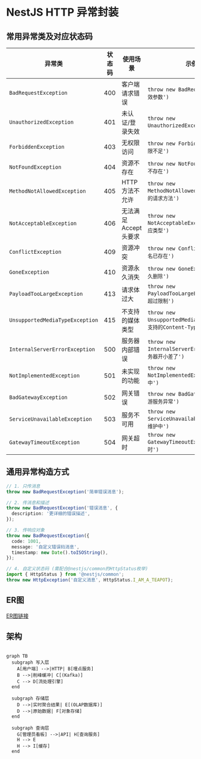<!--
 * @Author: zld 17875477802@163.com
 * @Date: 2025-06-27 16:32:57
 * @LastEditors: zld 17875477802@163.com
 * @LastEditTime: 2025-07-19 16:00:48
 * @FilePath: \nest-demo1\README.md
 * @Description:
 *
 * Copyright (c) 2025 by ${git_name_email}, All Rights Reserved.
-->

# NestJS HTTP 异常封装

## 常用异常类及对应状态码

| 异常类                          | 状态码 | 使用场景             | 示例代码                                                          |
| ------------------------------- | ------ | -------------------- | ----------------------------------------------------------------- |
| `BadRequestException`           | 400    | 客户端请求错误       | `throw new BadRequestException('无效参数')`                       |
| `UnauthorizedException`         | 401    | 未认证/登录失效      | `throw new UnauthorizedException('请先登录')`                     |
| `ForbiddenException`            | 403    | 无权限访问           | `throw new ForbiddenException('权限不足')`                        |
| `NotFoundException`             | 404    | 资源不存在           | `throw new NotFoundException('用户不存在')`                       |
| `MethodNotAllowedException`     | 405    | HTTP方法不允许       | `throw new MethodNotAllowedException('不允许的请求方法')`         |
| `NotAcceptableException`        | 406    | 无法满足Accept头要求 | `throw new NotAcceptableException('不支持的响应类型')`            |
| `ConflictException`             | 409    | 资源冲突             | `throw new ConflictException('用户名已存在')`                     |
| `GoneException`                 | 410    | 资源永久消失         | `throw new GoneException('资源已永久删除')`                       |
| `PayloadTooLargeException`      | 413    | 请求体过大           | `throw new PayloadTooLargeException('文件大小超过限制')`          |
| `UnsupportedMediaTypeException` | 415    | 不支持的媒体类型     | `throw new UnsupportedMediaTypeException('不支持的Content-Type')` |
| `InternalServerErrorException`  | 500    | 服务器内部错误       | `throw new InternalServerErrorException('服务器开小差了')`        |
| `NotImplementedException`       | 501    | 未实现的功能         | `throw new NotImplementedException('功能开发中')`                 |
| `BadGatewayException`           | 502    | 网关错误             | `throw new BadGatewayException('上游服务异常')`                   |
| `ServiceUnavailableException`   | 503    | 服务不可用           | `throw new ServiceUnavailableException('系统维护中')`             |
| `GatewayTimeoutException`       | 504    | 网关超时             | `throw new GatewayTimeoutException('请求超时')`                   |

## 通用异常构造方式

```typescript
// 1. 只传消息
throw new BadRequestException('简单错误消息');

// 2. 传消息和描述
throw new BadRequestException('错误消息', {
  description: '更详细的错误描述',
});

// 3. 传响应对象
throw new BadRequestException({
  code: 1001,
  message: '自定义错误码消息',
  timestamp: new Date().toISOString(),
});

// 4. 自定义状态码 (需配合@nestjs/common的HttpStatus枚举)
import { HttpStatus } from '@nestjs/common';
throw new HttpException('自定义消息', HttpStatus.I_AM_A_TEAPOT);
```

## ER图

[ER图链接](https://boardmix.cn/app/share/CAE.CNTokg8gASoQhtsBBx_XyrrkRbPvOa9dgzAGQAE/O3DpX0)

## 架构

```mermaid

graph TB
  subgraph 写入层
    A[用户端] -->|HTTP| B[埋点服务]
    B -->|削峰缓冲| C[(Kafka)]  
    C --> D[流处理引擎] 
  end

  subgraph 存储层
    D -->|实时聚合结果| E[(OLAP数据库)]  
    D -->|原始数据| F[对象存储]  
  end

  subgraph 查询层
    G[管理员看板] -->|API| H[查询服务]
    H --> E  
    H --> I[缓存]  
  end

```
